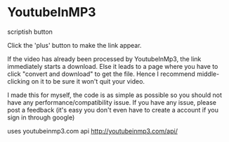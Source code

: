 # YoutubeInMP3
scriptish button

Click the 'plus' button to make the link appear.

If the video has already been processed by YoutubeInMp3, the link immediately starts a download.
Else it leads to a page where you have to click "convert and download" to get the file. Hence I recommend middle-clicking on it to be sure it won't quit your video.

I made this for myself, the code is as simple as possible so you should not have any performance/compatibility issue.
If you have any issue, please post a feedback (it's easy you don't even have to create a account if you sign in through google) 

uses youtubeinmp3.com api 
http://youtubeinmp3.com/api/